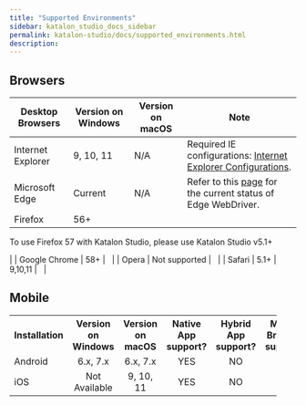 ```yaml
---
title: "Supported Environments" 
sidebar: katalon_studio_docs_sidebar
permalink: katalon-studio/docs/supported_environments.html 
description: 
---
```

Browsers
--------

| Desktop Browsers | Version on Windows | Version on macOS | Note |
| --- | --- | --- | --- |
| Internet Explorer | 9, 10, 11 | N/A | Required IE configurations: [Internet Explorer Configurations](/display/KD/Internet+Explorer+Configurations). |
| Microsoft Edge | Current | N/A | Refer to this [page](https://docs.microsoft.com/en-us/microsoft-edge/webdriver) for the current status of Edge WebDriver. |
| Firefox | 56+ | 
To use Firefox 57 with Katalon Studio, please use Katalon Studio v5.1+

 |
| Google Chrome | 58+ |   |
| Opera | Not supported |   |
| Safari | 5.1+ | 9,10,11 |   |

Mobile
------

<table class="relative-table wrapped confluenceTable" style="width: 93.0654%;"><colgroup><col style="width: 9.74576%;"><col style="width: 15.678%;"><col style="width: 14.661%;"><col style="width: 18.7288%;"><col style="width: 20.5932%;"><col style="width: 20.5932%;"></colgroup><tbody><tr class="xtr-0"><th class="xtd-0-0 confluenceTh">Installation</th><th class="xtd-0-1 confluenceTh" style="text-align: center;">Version on Windows</th><th class="xtd-0-2 confluenceTh" colspan="1" style="text-align: center;">Version on macOS</th><th class="xtd-0-3 confluenceTh" colspan="1" style="text-align: center;">Native App support?</th><th class="xtd-0-4 confluenceTh" colspan="1" style="text-align: center;">Hybrid App support?</th><th class="xtd-0-5 confluenceTh" colspan="1" style="text-align: center;">Mobile Browser support?</th></tr><tr class="xtr-1"><td class="xtd-1-0 confluenceTd" colspan="1">Android</td><td class="xtd-1-1 confluenceTd" colspan="1" style="text-align: center;">6.x, 7.x</td><td class="xtd-1-2 confluenceTd" colspan="1" style="text-align: center;">6.x, 7.x</td><td class="xtd-1-3 confluenceTd" style="text-align: center;">YES</td><td class="xtd-1-4 confluenceTd" style="text-align: center;">NO</td><td class="xtd-1-5 confluenceTd" style="text-align: center;">YES</td></tr><tr class="xtr-2"><td class="xtd-2-0 confluenceTd" colspan="1">iOS</td><td class="xtd-2-1 confluenceTd" colspan="1" style="text-align: center;">Not Available</td><td class="xtd-2-2 confluenceTd" colspan="1" style="text-align: center;">9, 10, 11</td><td class="xtd-2-3 confluenceTd" style="text-align: center;">YES</td><td class="xtd-2-4 confluenceTd" style="text-align: center;">NO</td><td class="xtd-2-5 confluenceTd" style="text-align: center;">YES</td></tr></tbody></table>